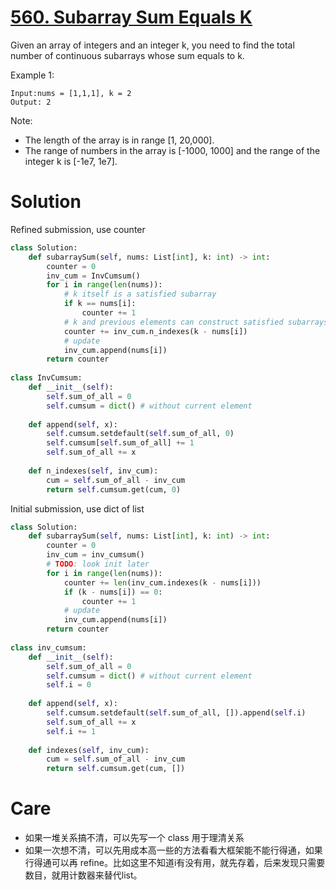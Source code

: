 # [560. Subarray Sum Equals K](https://leetcode.com/problems/subarray-sum-equals-k/)

Given an array of integers and an integer k, you need to find the total number of continuous subarrays whose sum equals to k.

Example 1:

    Input:nums = [1,1,1], k = 2
    Output: 2

Note:
- The length of the array is in range [1, 20,000].
- The range of numbers in the array is [-1000, 1000] and the range of the integer k is [-1e7, 1e7].

# Solution
Refined submission, use counter
```python
class Solution:
    def subarraySum(self, nums: List[int], k: int) -> int:
        counter = 0
        inv_cum = InvCumsum()
        for i in range(len(nums)):
            # k itself is a satisfied subarray
            if k == nums[i]:
                counter += 1
            # k and previous elements can construct satisfied subarrays
            counter += inv_cum.n_indexes(k - nums[i])
            # update
            inv_cum.append(nums[i])
        return counter
    
class InvCumsum:
    def __init__(self):
        self.sum_of_all = 0
        self.cumsum = dict() # without current element
        
    def append(self, x):
        self.cumsum.setdefault(self.sum_of_all, 0)
        self.cumsum[self.sum_of_all] += 1
        self.sum_of_all += x
        
    def n_indexes(self, inv_cum):
        cum = self.sum_of_all - inv_cum
        return self.cumsum.get(cum, 0)
```

Initial submission, use dict of list
```python
class Solution:
    def subarraySum(self, nums: List[int], k: int) -> int:
        counter = 0
        inv_cum = inv_cumsum()
        # TODO: look init later
        for i in range(len(nums)):
            counter += len(inv_cum.indexes(k - nums[i]))
            if (k - nums[i]) == 0:
                counter += 1
            # update
            inv_cum.append(nums[i])
        return counter
    
class inv_cumsum:
    def __init__(self):
        self.sum_of_all = 0
        self.cumsum = dict() # without current element
        self.i = 0
        
    def append(self, x):
        self.cumsum.setdefault(self.sum_of_all, []).append(self.i)
        self.sum_of_all += x
        self.i += 1
        
    def indexes(self, inv_cum):
        cum = self.sum_of_all - inv_cum
        return self.cumsum.get(cum, [])
```
# Care
- 如果一堆关系搞不清，可以先写一个 class 用于理清关系
- 如果一次想不清，可以先用成本高一些的方法看看大框架能不能行得通，如果行得通可以再 refine。比如这里不知道i有没有用，就先存着，后来发现只需要数目，就用计数器来替代list。